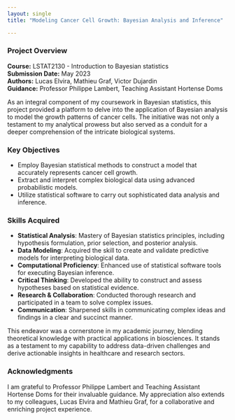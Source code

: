 ```yaml
---
layout: single
title: "Modeling Cancer Cell Growth: Bayesian Analysis and Inference"

---
```


### Project Overview

**Course:** LSTAT2130 - Introduction to Bayesian statistics  
**Submission Date:** May 2023  
**Authors:** Lucas Elvira, Mathieu Graf, Victor Dujardin  
**Guidance:** Professor Philippe Lambert, Teaching Assistant Hortense Doms  

As an integral component of my coursework in Bayesian statistics, this project provided a platform to delve into the application of Bayesian analysis to model the growth patterns of cancer cells. The initiative was not only a testament to my analytical prowess but also served as a conduit for a deeper comprehension of the intricate biological systems.

### Key Objectives
- Employ Bayesian statistical methods to construct a model that accurately represents cancer cell growth.
- Extract and interpret complex biological data using advanced probabilistic models.
- Utilize statistical software to carry out sophisticated data analysis and inference.

### Skills Acquired
- **Statistical Analysis**: Mastery of Bayesian statistics principles, including hypothesis formulation, prior selection, and posterior analysis.
- **Data Modeling**: Acquired the skill to create and validate predictive models for interpreting biological data.
- **Computational Proficiency**: Enhanced use of statistical software tools for executing Bayesian inference.
- **Critical Thinking**: Developed the ability to construct and assess hypotheses based on statistical evidence.
- **Research & Collaboration**: Conducted thorough research and participated in a team to solve complex issues.
- **Communication**: Sharpened skills in communicating complex ideas and findings in a clear and succinct manner.

This endeavor was a cornerstone in my academic journey, blending theoretical knowledge with practical applications in biosciences. It stands as a testament to my capability to address data-driven challenges and derive actionable insights in healthcare and research sectors.

### Acknowledgments
I am grateful to Professor Philippe Lambert and Teaching Assistant Hortense Doms for their invaluable guidance. My appreciation also extends to my colleagues, Lucas Elvira and Mathieu Graf, for a collaborative and enriching project experience.


